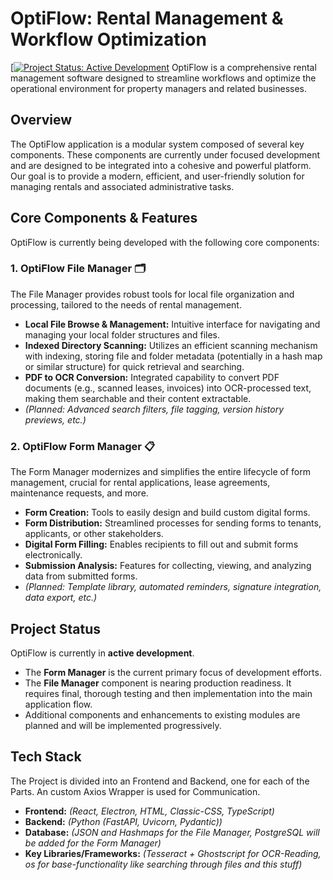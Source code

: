 # OptiFlow: Rental Management & Workflow Optimization

[[![Project Status: Active Development](https://img.shields.io/badge/status-active%20development-green.svg)](https://shields.io/)
OptiFlow is a comprehensive rental management software designed to streamline workflows and optimize the operational environment for property managers and related businesses.

## Overview

The OptiFlow application is a modular system composed of several key components. These components are currently under focused development and are designed to be integrated into a cohesive and powerful platform. Our goal is to provide a modern, efficient, and user-friendly solution for managing rentals and associated administrative tasks.

## Core Components & Features

OptiFlow is currently being developed with the following core components:

### 1. OptiFlow File Manager 🗂️
The File Manager provides robust tools for local file organization and processing, tailored to the needs of rental management.
* **Local File Browse & Management:** Intuitive interface for navigating and managing your local folder structures and files.
* **Indexed Directory Scanning:** Utilizes an efficient scanning mechanism with indexing, storing file and folder metadata (potentially in a hash map or similar structure) for quick retrieval and searching.
* **PDF to OCR Conversion:** Integrated capability to convert PDF documents (e.g., scanned leases, invoices) into OCR-processed text, making them searchable and their content extractable.
* *(Planned: Advanced search filters, file tagging, version history previews, etc.)*

### 2. OptiFlow Form Manager 📋
The Form Manager modernizes and simplifies the entire lifecycle of form management, crucial for rental applications, lease agreements, maintenance requests, and more.
* **Form Creation:** Tools to easily design and build custom digital forms.
* **Form Distribution:** Streamlined processes for sending forms to tenants, applicants, or other stakeholders.
* **Digital Form Filling:** Enables recipients to fill out and submit forms electronically.
* **Submission Analysis:** Features for collecting, viewing, and analyzing data from submitted forms.
* *(Planned: Template library, automated reminders, signature integration, data export, etc.)*

## Project Status

OptiFlow is currently in **active development**.
* The **Form Manager** is the current primary focus of development efforts.
* The **File Manager** component is nearing production readiness. It requires final, thorough testing and then implementation into the main application flow.
* Additional components and enhancements to existing modules are planned and will be implemented progressively.

## Tech Stack

The Project is divided into an Frontend and Backend, one for each of the Parts. An custom Axios Wrapper is used for Communication.
* **Frontend:** *(React, Electron, HTML, Classic-CSS, TypeScript)*
* **Backend:** *(Python (FastAPI, Uvicorn, Pydantic))*
* **Database:** *(JSON and Hashmaps for the File Manager, PostgreSQL will be added for the Form Manager)*
* **Key Libraries/Frameworks:** *(Tesseract + Ghostscript for OCR-Reading, os for base-functionality like searching through files and this stuff)*
